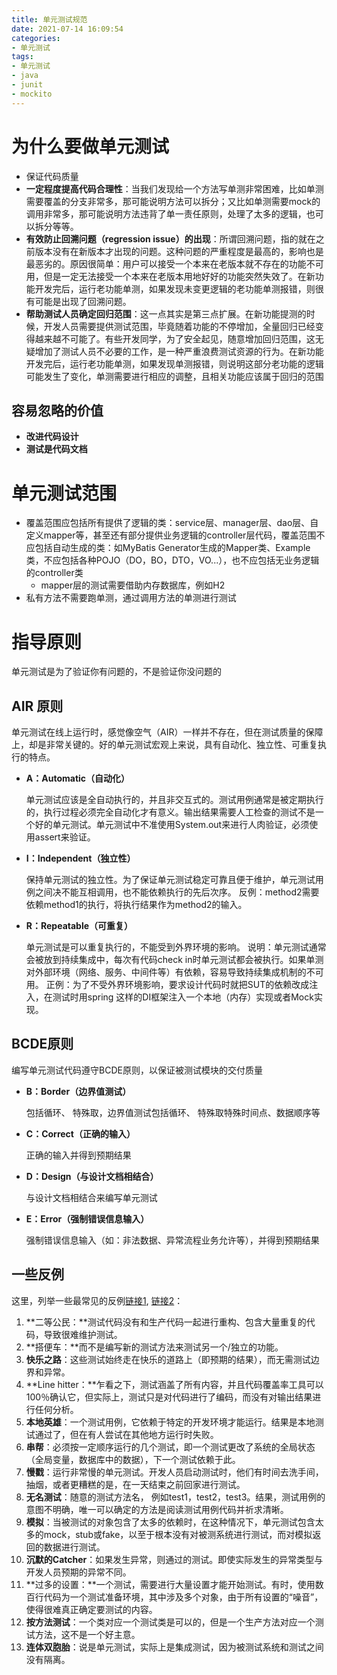 ```yaml
---
title: 单元测试规范
date: 2021-07-14 16:09:54
categories:
- 单元测试
tags:
- 单元测试
- java
- junit
- mockito
---
```


# 为什么要做单元测试

- 保证代码质量
- **一定程度提高代码合理性**：当我们发现给一个方法写单测非常困难，比如单测需要覆盖的分支非常多，那可能说明方法可以拆分；又比如单测需要mock的调用非常多，那可能说明方法违背了单一责任原则，处理了太多的逻辑，也可以拆分等等。
- **有效防止回溯问题（regression issue）的出现**：所谓回溯问题，指的就在之前版本没有在新版本才出现的问题。这种问题的严重程度是最高的，影响也是最恶劣的。原因很简单：用户可以接受一个本来在老版本就不存在的功能不可用，但是一定无法接受一个本来在老版本用地好好的功能突然失效了。在新功能开发完后，运行老功能单测，如果发现未变更逻辑的老功能单测报错，则很有可能是出现了回溯问题。
- **帮助测试人员确定回归范围**：这一点其实是第三点扩展。在新功能提测的时候，开发人员需要提供测试范围，毕竟随着功能的不停增加，全量回归已经变得越来越不可能了。有些开发同学，为了安全起见，随意增加回归范围，这无疑增加了测试人员不必要的工作，是一种严重浪费测试资源的行为。在新功能开发完后，运行老功能单测，如果发现单测报错，则说明这部分老功能的逻辑可能发生了变化，单测需要进行相应的调整，且相关功能应该属于回归的范围

## 容易忽略的价值

- **改进代码设计**
- **测试是代码文档**

# 单元测试范围

- 覆盖范围应包括所有提供了逻辑的类：service层、manager层、dao层、自定义mapper等，甚至还有部分提供业务逻辑的controller层代码，覆盖范围不应包括自动生成的类：如MyBatis Generator生成的Mapper类、Example类，不应包括各种POJO（DO，BO，DTO，VO...），也不应包括无业务逻辑的controller类
  - mapper层的测试需要借助内存数据库，例如H2
- 私有方法不需要跑单测，通过调用方法的单测进行测试

# 指导原则

单元测试是为了验证你有问题的，不是验证你没问题的

## AIR 原则

单元测试在线上运行时，感觉像空气（AIR）一样并不存在，但在测试质量的保障上，却是非常关键的。好的单元测试宏观上来说，具有自动化、独立性、可重复执行的特点。

- **A：Automatic（自动化）**

  单元测试应该是全自动执行的，并且非交互式的。测试用例通常是被定期执行的，执行过程必须完全自动化才有意义。输出结果需要人工检查的测试不是一个好的单元测试。单元测试中不准使用System.out来进行人肉验证，必须使用assert来验证。

- **I：Independent（独立性）**

  保持单元测试的独立性。为了保证单元测试稳定可靠且便于维护，单元测试用例之间决不能互相调用，也不能依赖执行的先后次序。 反例：method2需要依赖method1的执行，将执行结果作为method2的输入。

- **R：Repeatable（可重复）**

  单元测试是可以重复执行的，不能受到外界环境的影响。 说明：单元测试通常会被放到持续集成中，每次有代码check in时单元测试都会被执行。如果单测对外部环境（网络、服务、中间件等）有依赖，容易导致持续集成机制的不可用。 正例：为了不受外界环境影响，要求设计代码时就把SUT的依赖改成注入，在测试时用spring 这样的DI框架注入一个本地（内存）实现或者Mock实现。

## BCDE原则

编写单元测试代码遵守BCDE原则，以保证被测试模块的交付质量

- **B：Border（边界值测试）**

  包括循环、 特殊取，边界值测试包括循环、 特殊取特殊时间点、数据顺序等

- **C：Correct（正确的输入）**

  正确的输入并得到预期结果

- **D：Design（与设计文档相结合）**

  与设计文档相结合来编写单元测试

- **E：Error（强制错误信息输入）**

  强制错误信息输入（如：非法数据、异常流程业务允许等），并得到预期结果

## 一些反例

这里，列举一些最常见的反例[链接1](https://stackoverflow.com/questions/333682/unit-testing-anti-patterns-catalogue?page=1&tab=votes#tab-top), [链接2](https://dzone.com/articles/unit-testing-anti-patterns-full-list)：

1. **二等公民：**测试代码没有和生产代码一起进行重构、包含大量重复的代码，导致很难维护测试。
2. **搭便车：**而不是编写新的测试方法来测试另一个/独立的功能。
3. **快乐之路**：这些测试始终走在快乐的道路上（即预期的结果），而无需测试边界和异常。
4. **Line hitter：**乍看之下，测试涵盖了所有内容，并且代码覆盖率工具可以100％确认它，但实际上，测试只是对代码进行了编码，而没有对输出结果进行任何分析。
5. **本地英雄**：一个测试用例，它依赖于特定的开发环境才能运行。结果是本地测试通过了，但在有人尝试在其他地方运行时失败。
6. **串帮**：必须按一定顺序运行的几个测试，即一个测试更改了系统的全局状态（全局变量，数据库中的数据），下一个测试依赖于此。
7. **慢戳**：运行非常慢的单元测试。开发人员启动测试时，他们有时间去洗手间，抽烟，或者更糟糕的是，在一天结束之前回家进行测试。
8. **无名测试**：随意的测试方法名， 例如test1，test2，test3。结果，测试用例的意图不明确，唯一可以确定的方法是阅读测试用例代码并祈求清晰。
9. **模拟**：当被测试的对象包含了太多的依赖时，在这种情况下，单元测试包含太多的mock，stub或fake，以至于根本没有对被测系统进行测试，而对模拟返回的数据进行测试。
10. **沉默的Catcher**：如果发生异常，则通过的测试。即使实际发生的异常类型与开发人员预期的异常不同。
11. **过多的设置：**一个测试，需要进行大量设置才能开始测试。有时，使用数百行代码为一个测试准备环境，其中涉及多个对象，由于所有设置的“噪音”，使得很难真正确定要测试的内容。
12. **按方法测试**：一个类对应一个测试类是可以的，但是一个生产方法对应一个测试方法，这不是一个好主意。
13. **连体双胞胎**：说是单元测试，实际上是集成测试，因为被测试系统和测试之间没有隔离。
